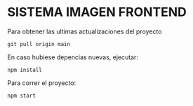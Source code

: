 # SISTEMA IMAGEN FRONTEND

Para obtener las ultimas actualizaciones del proyecto
```
git pull origin main
```

En caso hubiese depencias nuevas, ejecutar:

```
npm install
```

Para correr el proyecto:

```
npm start
```
